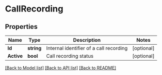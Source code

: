 # CallRecording

## Properties

Name | Type | Description | Notes
------------ | ------------- | ------------- | -------------
**Id** | **string** | Internal identifier of a call recording | [optional] 
**Active** | **bool** | Call recording status | [optional] 

[[Back to Model list]](../README.md#documentation-for-models) [[Back to API list]](../README.md#documentation-for-api-endpoints) [[Back to README]](../README.md)


